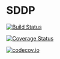 # SDDP

[![Build Status](https://travis-ci.org/odow/SDDP.jl.svg?branch=master)](https://travis-ci.org/odow/SDDP.jl)

[![Coverage Status](https://coveralls.io/repos/odow/SDDP.jl/badge.svg?branch=master&service=github)](https://coveralls.io/github/odow/SDDP.jl?branch=master)

[![codecov.io](http://codecov.io/github/odow/SDDP.jl/coverage.svg?branch=master)](http://codecov.io/github/odow/SDDP.jl?branch=master)
